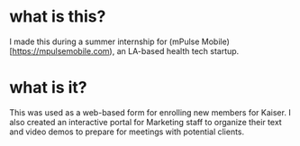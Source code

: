 # what is this?
I made this during a summer internship for (mPulse Mobile)[https://mpulsemobile.com), an LA-based health tech startup.

# what is it?
This was used as a web-based form for enrolling new members for Kaiser. I also created an interactive portal for Marketing staff to organize their text and video demos to prepare for meetings with potential clients.
